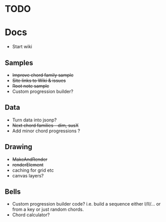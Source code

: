 # TODO

# Docs
 - Start wiki

## Samples
 - <s>Improve chord family sample</s>
 - <s>Site links to Wiki & issues</s>
 - <s>Root note sample</s>
 - Custom progression builder?

## Data
 - Turn data into jsonp?
 - <s>Next chord families - dim, susX</s>
 - Add minor chord progressions ?

## Drawing
 - <s>MakeAndRender</s>
 - <s>renderElement</s>
 - caching for grid etc
 - canvas layers?

## Bells
 - Custom progression builder code? i.e. build a sequence either I/II/... or from a key or just random chords.
 - Chord calculator?
